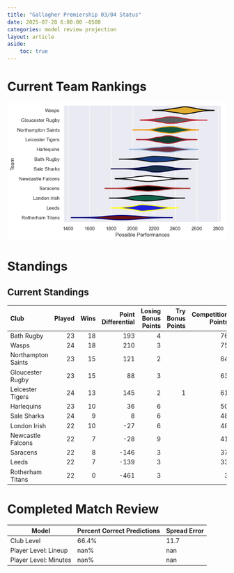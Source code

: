 ```yaml
---  
title: "Gallagher Premiership 03/04 Status"  
date: 2025-07-28 6:00:00 -0500  
categories: model review projection  
layout: article  
aside:  
    toc: true  
---
```

# Current Team Rankings


![Club Rankings](plots/rankings_Gallagher_Premiership_0304.png)
# Standings

## Current Standings


| Club               |   Played |   Wins |   Point Differential |   Losing Bonus Points |   Try Bonus Points |   Competition Points |
|:-------------------|---------:|-------:|---------------------:|----------------------:|-------------------:|---------------------:|
| Bath Rugby         |       23 |     18 |                  193 |                     4 |                    |                   76 |
| Wasps              |       24 |     18 |                  210 |                     3 |                    |                   75 |
| Northampton Saints |       23 |     15 |                  121 |                     2 |                    |                   64 |
| Gloucester Rugby   |       23 |     15 |                   88 |                     3 |                    |                   63 |
| Leicester Tigers   |       24 |     13 |                  145 |                     2 |                  1 |                   61 |
| Harlequins         |       23 |     10 |                   36 |                     6 |                    |                   50 |
| Sale Sharks        |       24 |      9 |                    8 |                     6 |                    |                   48 |
| London Irish       |       22 |     10 |                  -27 |                     6 |                    |                   48 |
| Newcastle Falcons  |       22 |      7 |                  -28 |                     9 |                    |                   41 |
| Saracens           |       22 |      8 |                 -146 |                     3 |                    |                   37 |
| Leeds              |       22 |      7 |                 -139 |                     3 |                    |                   33 |
| Rotherham Titans   |       22 |      0 |                 -461 |                     3 |                    |                    3 |



# Completed Match Review


| Model | Percent Correct Predictions | Spread Error |
| ------ | ------ | ------ |
| Club Level | 66.4% | 11.7 |
| Player Level: Lineup | nan% | nan |
| Player Level: Minutes | nan% | nan |

